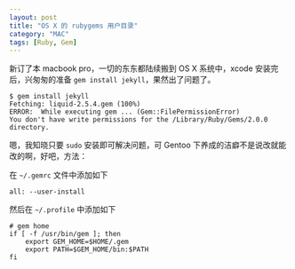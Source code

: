 ```yaml
---
layout: post
title: "OS X 的 rubygems 用户目录"
category: "MAC"
tags: [Ruby, Gem]
---
```


新订了本 macbook pro，一切的东东都陆续搬到 OS X 系统中，xcode 安装完后，兴匆匆的准备 `gem install jekyll`，果然出了问题了。

    $ gem install jekyll
    Fetching: liquid-2.5.4.gem (100%)
    ERROR:  While executing gem ... (Gem::FilePermissionError)
    You don't have write permissions for the /Library/Ruby/Gems/2.0.0 directory.

<!-- more -->

嗯，我知晓只要 `sudo` 安装即可解决问题，可 Gentoo 下养成的洁癖不是说改就能改的啊，好吧，方法：

在 `~/.gemrc` 文件中添加如下

    all: --user-install

然后在 `~/.profile` 中添加如下

    # gem home
    if [ -f /usr/bin/gem ]; then
        export GEM_HOME=$HOME/.gem
        export PATH=$GEM_HOME/bin:$PATH
    fi


